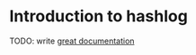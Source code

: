 # Introduction to hashlog

TODO: write [great documentation](http://jacobian.org/writing/great-documentation/what-to-write/)
